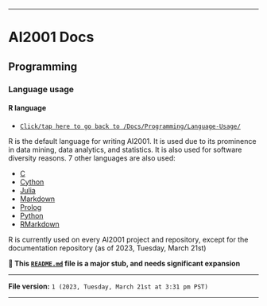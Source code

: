 
***

# AI2001 Docs

## Programming

### Language usage

#### R language

- [`Click/tap here to go back to /Docs/Programming/Language-Usage/`](/Docs/Programming/Language-Usage/)

R is the default language for writing AI2001. It is used due to its prominence in data mining, data analytics, and statistics. It is also used for software diversity reasons. 7 other languages are also used:

- [C](/Docs/Programming/Language-Usage/C/)
- [Cython](/Docs/Programming/Language-Usage/Cython/)
- [Julia](/Docs/Programming/Language-Usage/Julia/)
- [Markdown](/Docs/Programming/Language-Usage/Markdown/)
- [Prolog](/Docs/Programming/Language-Usage/Prolog/)
- [Python](/Docs/Programming/Language-Usage/Python/)
- [RMarkdown](/Docs/Programming/Language-Usage/RMarkdown/)

R is currently used on every AI2001 project and repository, except for the documentation repository (as of 2023, Tuesday, March 21st)

**🌱️ This [`README.md`](/Programming/Language-Usage/R/README.md) file is a major stub, and needs significant expansion**

***

**File version:** `1 (2023, Tuesday, March 21st at 3:31 pm PST)`

***

